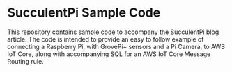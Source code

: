 # SucculentPi Sample Code
This repository contains sample code to accompany the SucculentPi blog article. The code is intended to provide an easy to follow example of connecting a Raspberry Pi, with GrovePi+ sensors and a Pi Camera, to AWS IoT Core, along with accompanying SQL for an AWS IoT Core Message Routing rule.
